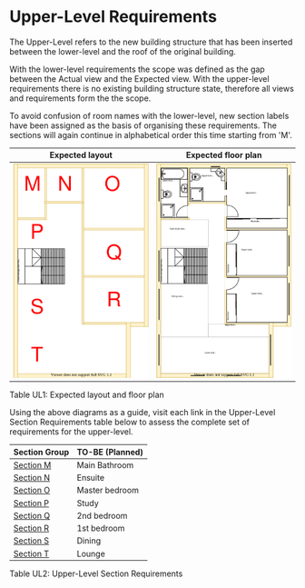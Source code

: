 # Upper-Level Requirements

The Upper-Level refers to the new building structure that has been inserted between the lower-level and the roof of the original building.

With the lower-level requirements the scope was defined as the gap between the Actual view and the Expected view. With the upper-level requirements there is no existing building structure state, therefore all views and requirements form the the scope.

To avoid confusion of room names with the lower-level, new section labels have been assigned as the basis of organising these requirements. The sections will again continue in alphabetical order this time starting from 'M'.

|Expected layout|Expected floor plan|
|:---:|:---:|
|![TO-BE upper-level diagram](Upper-Level-TO-BE-sections.svg)|![TO-BE upper-level diagram](Upper-Level-TO-BE-floor-plan.svg)|

Table UL1: Expected layout and floor plan

Using the above diagrams as a guide, visit each link in the Upper-Level Section Requirements table below to assess the complete set of requirements for the upper-level.

|Section Group|TO-BE (Planned)|
|:---|:---|
|[Section M](./section-M-requirements.md)|Main Bathroom|
|[Section N](./section-N-requirements.md)|Ensuite|
|[Section O](./section-O-requirements.md)|Master bedroom|
|[Section P](./section-P-requirements.md)|Study|
|[Section Q](./section-Q-requirements.md)|2nd bedroom|
|[Section R](./section-R-requirements.md)|1st bedroom|
|[Section S](./section-S-requirements.md)| Dining|
|[Section T](./section-T-requirements.md)|Lounge|

Table UL2: Upper-Level Section Requirements

